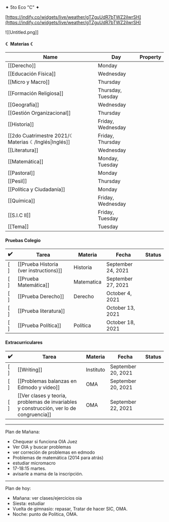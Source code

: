 ✦ 5to Eco "C" ✦

[https://indify.co/widgets/live/weather/gTZguUdR7bTWZ2iIwrSH](https://indify.co/widgets/live/weather/gTZguUdR7bTWZ2iIwrSH)

![[Untitled.png]]

#### ☾ Materias ☾

|Name|Day|Property|
|---|---|---|
|[[Derecho]]|Monday||
|[[Educación Física]]|Wednesday||
|[[Micro y Macro]]|Thursday||
|[[Formación Religiosa]]|Thursday, Tuesday||
|[[Geografía]]|Wednesday||
|[[Gestión Organizacional]]|Thursday||
|[[Historia]]|Friday, Wednesday||
|[[2do Cuatrimestre 2021/☾ Materias ☾/Inglés\|Inglés]]|Friday, Thursday||
|[[Literatura]]|Wednesday||
|[[Matemática]]|Monday, Tuesday||
|[[Pastoral]]|Monday||
|[[Pesil]]|Thursday||
|[[Política y Ciudadanía]]|Monday||
|[[Química]]|Friday, Wednesday||
|[[S.I.C II]]|Friday, Tuesday||
|[[Tema]]|Tuesday||

  
  

  

  

#### Pruebas Colegio

|✔️|Tarea|Materia|Fecha|Status|
|---|---|---|---|---|
|[ ]|[[Prueba Historia (ver instructions)]]|Historia|September 24, 2021||
|[ ]|[[Prueba Matemática]]|Matematica|September 27, 2021||
|[ ]|[[Prueba Derecho]]|Derecho|October 4, 2021||
|[ ]|[[Prueba literatura]]||October 13, 2021||
|[ ]|[[Prueba Política]]|Política|October 18, 2021||

  
  

#### Extracurriculares

|✔️|Tarea|Materia|Fecha|Status|
|---|---|---|---|---|
|[ ]|[[Writing]]|Instituto|September 20, 2021||
|[ ]|[[Problemas balanzas en Edmodo y video]]|OMA|September 20, 2021||
|[ ]|[[Ver clases y teoria, problemas de invariables y construcción, ver lo de congruencia]]|OMA|September 22, 2021||

  
  

  

---

  

Plan de Mañana:

- Chequear si funciona OIA Juez
- Ver OIA y buscar problemas
- ver correción de problemas en edmodo
- Problemas de matemática (2014 para atrás)
- estudiar micromacro
- 17-18:15 martes.
- avisarle a mama de la inscripción.

---

Plan de hoy:

- Mañana: ver clases/ejercicios oia
- Siesta: estudiar
- Vuelta de gimnasio: repasar, Tratar de hacer SIC, OMA.
- Noche: punto de Política, OMA.